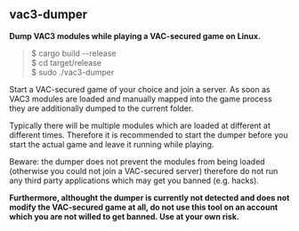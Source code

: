 ## vac3-dumper

**Dump VAC3 modules while playing a VAC-secured game on Linux.**

> $ cargo build --release  
> $ cd target/release  
> $ sudo ./vac3-dumper  

Start a VAC-secured game of your choice and join a server. As soon as VAC3 modules are loaded and manually mapped into 
the game process they are additionally dumped to the current folder.

Typically there will be multiple modules which are loaded at different at different times. Therefore it is recommended to 
start the dumper before you start the actual game and leave it running while playing.

Beware: the dumper does not prevent the modules from being loaded (otherwise you could not join a VAC-secured server) therefore
do not run any third party applications which may get you banned (e.g. hacks).

**Furthermore, althought the dumper is currently not detected and does not modify the VAC-secured game at all, do not use 
this tool on an account which you are not willed to get banned. Use at your own risk.**

